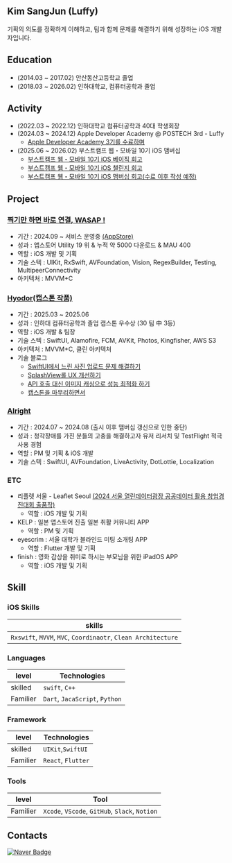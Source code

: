 ## Kim SangJun (Luffy)
기획의 의도를 정확하게 이해하고, 팀과 함께 문제를 해결하기 위해 성장하는 iOS 개발자입니다.

## Education
- (2014.03 ~ 2017.02) 안산동산고등학교 졸업
- (2018.03 ~ 2026.02) 인하대학교, 컴퓨터공학과 졸업

## Activity
- (2022.03 ~ 2022.12) 인하대학교 컴퓨터공학과 40대 학생회장
- (2024.03 ~ 2024.12) Apple Developer Academy @ POSTECH 3rd - Luffy
  - [Apple Developer Academy 3기를 수료하며](https://kimsangjunzzang.tistory.com/14) 
- (2025.06 ~ 2026.02) 부스트캠프 웹・모바일 10기 iOS 맴버십
  - [부스트캠프 웹・모바일 10기 iOS 베이직 회고](https://kimsangjunzzang.tistory.com/112)
  - [부스트캠프 웹・모바일 10기 iOS 챌린지 회고](https://kimsangjunzzang.tistory.com/131)
  - [부스트캠프 웹・모바일 10기 iOS 맴버십 회고(수료 이후 작성 예정)]()

## Project

### [찍기만 하면 바로 연결, WASAP !](https://github.com/AppleDeveloper-TeamGod/WASAP?tab=readme-ov-file)
- 기간 : 2024.09 ~ 서비스 운영중 [(AppStore)](https://apps.apple.com/kr/app/wasap-%EC%B0%8D%EA%B8%B0%EB%A7%8C-%ED%95%98%EB%A9%B4-%EB%B0%94%EB%A1%9C-%EC%97%B0%EA%B2%B0/id6736962310)
- 성과 : 앱스토어 Utility 19 위 & 누적 약 5000 다운로드 & MAU 400
- 역할 : iOS 개발 및 기획
- 기술 스텍 : UIKit, RxSwift, AVFoundation, Vision, RegexBuilder, Testing, MultipeerConnectivity
- 아키텍처 : MVVM+C

### [Hyodor(캡스톤 작품)](https://github.com/hyodore/iOS)
- 기간 : 2025.03 ~ 2025.06 
- 성과 : 인하대 컴퓨터공학과 졸업 캡스톤 우수상 (30 팀 中 3등)
- 역할 : iOS 개발 & 팀장
- 기술 스텍 : SwiftUI, Alamofire, FCM, AVKit, Photos, Kingfisher, AWS S3
- 아키텍처 : MVVM+C, 클린 아키텍처
- 기술 블로그
  - [SwiftUI에서 느린 사진 업로드 문제 해결하기](https://kimsangjunzzang.tistory.com/82)
  - [SplashView롤 UX 개선하기](https://kimsangjunzzang.tistory.com/90)
  - [API 호출 대신 이미지 캐싱으로 성능 최적화 하기](https://kimsangjunzzang.tistory.com/91)
  - [캡스톤을 마무리하면서](https://kimsangjunzzang.tistory.com/116)

### [Alright](https://github.com/AppleDeveloperAcademy-MC3/Alright)
- 기간 : 2024.07 ~ 2024.08 (출시 이후 맴버십 갱신으로 인한 중단)
- 성과 : 청각장애를 가진 분들의 고충을 해결하고자 유저 리서치 및 TestFlight 적극 사용 경험
- 역할 : PM 및 기획 & iOS 개발
- 기술 스텍 : SwiftUI, AVFoundation, LiveActivity, DotLottie, Localization

### ETC
- 리플렛 서울 - Leaflet Seoul [(2024 서울 열린데이터광장 공공데이터 활용 창업경진대회 출품작)](https://www.all-con.co.kr/view/contest/510595)
  - 역할 : iOS 개발 및 기획 
- KELP : 일본 앱스토어 진출 일본 취활 커뮤니티 APP
  - 역할 : PM 및 기획
- eyescrim : 서울 대학가 블라인드 미팅 소개팅 APP
  - 역할 : Flutter 개발 및 기획
- finish : 영화 감상을 취미로 하시는 부모님을 위한 iPadOS APP
  - 역할 : iOS 개발 및 기획

## Skill

### iOS Skills
| skills                               |
| ------------------------------------ |
| `Rxswift`, `MVVM`, `MVC`, `Coordinaotr`, `Clean Architecture` |

### Languages
| level    | Technologies             |
| -------- | ------------------------ |
| skilled  | `swift`, `C++`               |
| Familier | `Dart`, `JacaScript`, `Python` |

### Framework

| level    | Technologies   |
| -------- | -------------- |
| skilled  | `UIKit`,`SwiftUI`  |
| Familier | `React`, `Flutter` |

### Tools
| level    | Tool                                 |
| -------- | ------------------------------------ |
| Familier | `Xcode`, `VScode`, `GitHub`, `Slack`, `Notion` |
 
## Contacts
[![Naver Badge](https://img.shields.io/badge/Naver-03C75A?style=flat-square&logo=Naver&logoColor=white&link=mailto:lmk0347@naver.com)](mailto:lmk0347@naver.com)
